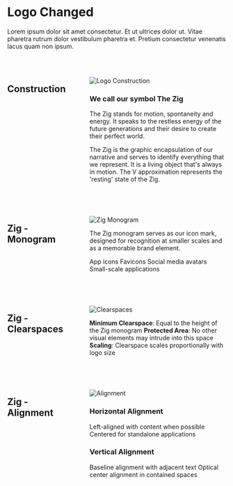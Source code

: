<div style="display: flex; gap: 2rem;">
<div style="flex: 1; max-width: 800px;">
<h1>
<strong>Logo Changed</strong>
</h1>
<p>
Lorem ipsum dolor sit amet consectetur. Et ut ultrices dolor ut. Vitae pharetra rutrum dolor vestibulum pharetra et. Pretium consectetur venenatis lacus quam non ipsum.
</p>
<div style="display: flex; gap: 2rem; margin: 3rem 0;">
<div style="flex: 1;">
<h2>
<strong>Construction</strong>
</h2>
</div>
<div style="flex: 2;">
<p>
<img src="/images/logo-construction.png" alt="Logo Construction">
</p>
<h3>
<strong>We call our symbol The Zig</strong>
</h3>
<p>
The Zig stands for motion, spontaneity and energy. It speaks to the restless energy of the future generations and their desire to create their perfect world.
</p>
<p>
The Zig is the graphic encapsulation of our narrative and serves to identify everything that we represent. It is a living object that's always in motion. The V approximation represents the 'resting' state of the Zig.
</p>
</div>
</div>
<div style="display: flex; gap: 2rem; margin: 3rem 0;">
<div style="flex: 1;">
<h2>
<strong>Zig - Monogram</strong>
</h2>
</div>
<div style="flex: 2;">
<p>
<img src="/images/zig-monogram.png" alt="Zig Monogram">
</p>
<p>
The Zig monogram serves as our icon mark, designed for recognition at smaller scales and as a memorable brand element.
</p>
<p>
App icons Favicons Social media avatars Small-scale applications
</p>
</div>
</div>
<div style="display: flex; gap: 2rem; margin: 3rem 0;">
<div style="flex: 1;">
<h2>
<strong>Zig - Clearspaces</strong>
</h2>
</div>
<div style="flex: 2;">
<p>
<img src="/images/zig-clearspaces.png" alt="Clearspaces">
</p>
<p>
<strong>Minimum Clearspace</strong>: Equal to the height of the Zig monogram <strong>Protected Area</strong>: No other visual elements may intrude into this space <strong>Scaling</strong>: Clearspace scales proportionally with logo size
</p>
</div>
</div>
<div style="display: flex; gap: 2rem; margin: 3rem 0;">
<div style="flex: 1;">
<h2>
<strong>Zig - Alignment</strong>
</h2>
</div>
<div style="flex: 2;">
<p>
<img src="/images/zig-alignment.png" alt="Alignment">
</p>
<h3>
<strong>Horizontal Alignment</strong>
</h3>
<p>
Left-aligned with content when possible Centered for standalone applications
</p>
<h3>
<strong>Vertical Alignment</strong>
</h3>
<p>
Baseline alignment with adjacent text Optical center alignment in contained spaces
</p>
</div>
</div>
</div>
</div>